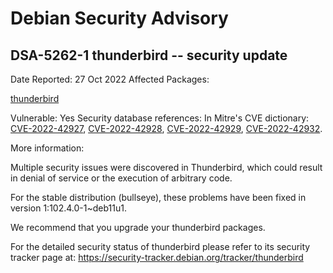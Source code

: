 
Debian Security Advisory
========================


DSA-5262-1 thunderbird -- security update
-----------------------------------------



Date Reported:
27 Oct 2022
Affected Packages:

[thunderbird](https://packages.debian.org/src:thunderbird)

Vulnerable:
Yes
Security database references:
In Mitre's CVE dictionary: [CVE-2022-42927](https://security-tracker.debian.org/tracker/CVE-2022-42927), [CVE-2022-42928](https://security-tracker.debian.org/tracker/CVE-2022-42928), [CVE-2022-42929](https://security-tracker.debian.org/tracker/CVE-2022-42929), [CVE-2022-42932](https://security-tracker.debian.org/tracker/CVE-2022-42932).  

More information:

Multiple security issues were discovered in Thunderbird, which could
result in denial of service or the execution of arbitrary code.


For the stable distribution (bullseye), these problems have been fixed in
version 1:102.4.0-1~deb11u1.


We recommend that you upgrade your thunderbird packages.


For the detailed security status of thunderbird please refer to
its security tracker page at:
<https://security-tracker.debian.org/tracker/thunderbird>





